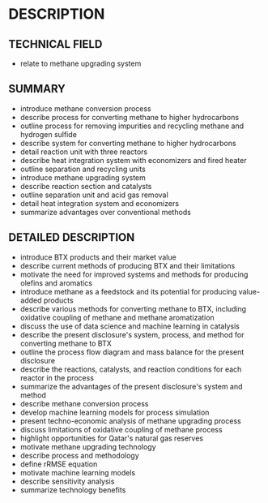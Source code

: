 # DESCRIPTION

## TECHNICAL FIELD

- relate to methane upgrading system

## SUMMARY

- introduce methane conversion process
- describe process for converting methane to higher hydrocarbons
- outline process for removing impurities and recycling methane and hydrogen sulfide
- describe system for converting methane to higher hydrocarbons
- detail reaction unit with three reactors
- describe heat integration system with economizers and fired heater
- outline separation and recycling units
- introduce methane upgrading system
- describe reaction section and catalysts
- outline separation unit and acid gas removal
- detail heat integration system and economizers
- summarize advantages over conventional methods

## DETAILED DESCRIPTION

- introduce BTX products and their market value
- describe current methods of producing BTX and their limitations
- motivate the need for improved systems and methods for producing olefins and aromatics
- introduce methane as a feedstock and its potential for producing value-added products
- describe various methods for converting methane to BTX, including oxidative coupling of methane and methane aromatization
- discuss the use of data science and machine learning in catalysis
- describe the present disclosure's system, process, and method for converting methane to BTX
- outline the process flow diagram and mass balance for the present disclosure
- describe the reactions, catalysts, and reaction conditions for each reactor in the process
- summarize the advantages of the present disclosure's system and method
- describe methane conversion process
- develop machine learning models for process simulation
- present techno-economic analysis of methane upgrading process
- discuss limitations of oxidative coupling of methane process
- highlight opportunities for Qatar's natural gas reserves
- motivate methane upgrading technology
- describe process and methodology
- define rRMSE equation
- motivate machine learning models
- describe sensitivity analysis
- summarize technology benefits

